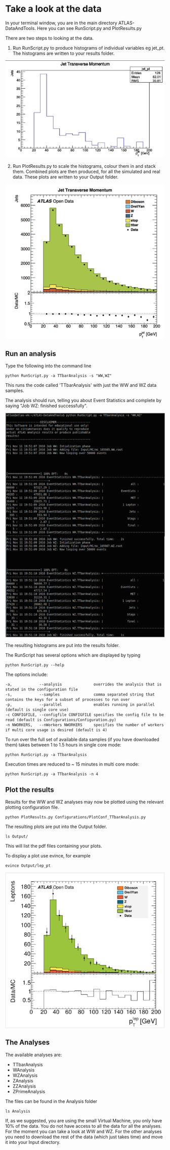 # Take a look at the data

In your terminal window, you are in the main directory ATLAS-DataAndTools.  Here you can see RunScript.py and PlotResults.py

There are two steps to looking at the data.

1. Run RunScript.py to produce histograms of individual variables eg jet_pt.  The histograms are written to your results folder.

![](Output/jetPT.png)

2. Run PlotResults.py to scale the histograms, colour them in and stack them.  Combined plots are then produced, for all the simulated and real data.  These plots are written to your Output folder.

![](Output/jet_pt.jpg)
## Run an analysis

Type the following into the command line

    python RunScript.py -a TTbarAnalysis -s "WW,WZ"

This runs the code called 'TTbarAnalysis' with just the WW and WZ data samples.

The analysis should run, telling you about Event Statistics and complete by saying "Job WZ: finished successfully".


![](Output/RunScriptWWWZ.png)


The resulting histograms are put into the results folder.



The RunScript has several options which are displayed by typing

    python RunScript.py --help

The options include:

    -a,            --analysis              overrides the analysis that is stated in the configuration file
    -s,            --samples               comma separated string that contains the keys for a subset of processes to run over
    -p,            --parallel              enables running in parallel (default is single core use)
    -c CONFIGFILE, --configfile CONFIGFILE specifies the config file to be read (default is Configurations/Configuration.py)
    -n NWORKERS,   --nWorkers NWORKERS     specifies the number of workers if multi core usage is desired (default is 4)

To run over the full set of available data samples (if you have downloaded them) takes between 1 to 1.5 hours in single core mode:

    python RunScript.py -a TTbarAnalysis

Execution times are reduced to ~ 15 minutes in multi core mode:

    python RunScript.py -a TTbarAnalysis -n 4


## Plot the results

Results for the WW and WZ analyses may now be plotted using the relevant plotting configuration file. 

    python PlotResults.py Configurations/PlotConf_TTbarAnalysis.py

The resulting plots are put into the Output folder.

    ls Output/
    
This will list the pdf files containing your plots.    

To display a plot use evince, for example

    evince Output/lep_pt
    
    
![](Output/lepPT.png)

## The Analyses

The available analyses are:
  * TTbarAnalysis
  * WAnalysis
  * WZAnalysis
  * ZAnalysis
  * ZZAnalysis
  * ZPrimeAnalysis

The files can be found in the Analysis folder

    ls Analysis


If, as we suggested, you are using the small Virtual Machine, you only have 10% of the data.  You do not have access to all the data for all the analyses.  For the moment you can take a look at WW and WZ.  For the other analyses you need to download the rest of the data (which just takes time) and move it into your Input directory.


